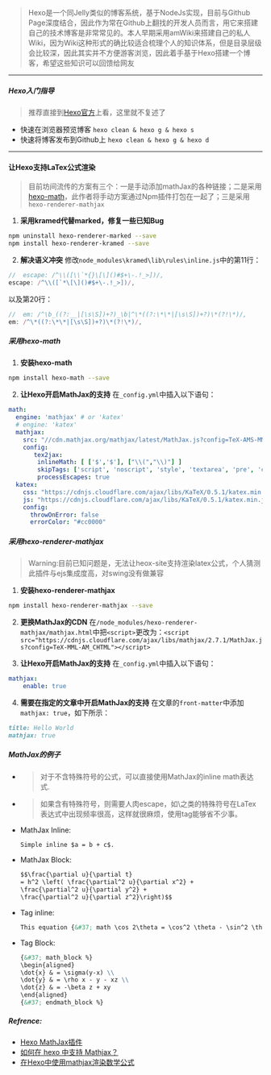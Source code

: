 >Hexo是一个同Jelly类似的博客系统，基于NodeJs实现，目前与Github Page深度结合，因此作为常在Github上翻找的开发人员而言，用它来搭建自己的技术博客是非常常见的。本人早期采用amWiki来搭建自己的私人Wiki，因为Wiki这种形式的确比较适合梳理个人的知识体系，但是目录层级会比较深，因此其实并不方便游客浏览，因此着手基于Hexo搭建一个博客，希望这些知识可以回馈给网友

---
##### Hexo入门指导
>推荐直接到[Hexo官方](https://hexo.io/zh-cn/)上看，这里就不复述了
 - 快速在浏览器预览博客 `hexo clean & hexo g & hexo s`
 - 快速将博客发布到Github上 `hexo clean & hexo g & hexo d`

---

#### 让Hexo支持LaTex公式渲染
>目前坊间流传的方案有三个：一是手动添加mathJax的各种链接；二是采用[hexo-math](https://github.com/hexojs/hexo-math)，此作者将手动方案通过Npm插件打包在一起了；三是采用`hexo-renderer-mathjax`

 1. **采用kramed代替marked，修复一些已知Bug**
   ```sh
   npm uninstall hexo-renderer-marked --save
   npm install hexo-renderer-kramed --save
   ```

 2. **解决语义冲突** 修改`node_modules\kramed\lib\rules\inline.js`中的第11行：
   ```js
   //  escape: /^\\([\\`*{}\[\]()#$+\-.!_>])/,
   escape: /^\\([`*\[\]()#$+\-.!_>])/,
   ```
   以及第20行：
   ```js
   //  em: /^\b_((?:__|[\s\S])+?)_\b|^\*((?:\*\*|[\s\S])+?)\*(?!\*)/,
   em: /^\*((?:\*\*|[\s\S])+?)\*(?!\*)/,
   ```

##### 采用hexo-math
 1. **安装hexo-math**
   ```sh
   npm install hexo-math --save
   ```

 2. **让Hexo开启MathJax的支持** 在`_config.yml`中插入以下语句：
   ```yml
   math:
     engine: 'mathjax' # or 'katex'
     # engine: 'katex'
     mathjax:
       src: "//cdn.mathjax.org/mathjax/latest/MathJax.js?config=TeX-AMS-MML_HTMLorMML"
       config:
          tex2jax: 
           inlineMath: [ ['$','$'], ["\\(","\\)"] ]
           skipTags: ['script', 'noscript', 'style', 'textarea', 'pre', 'code']
           processEscapes: true
     katex:
       css: "https://cdnjs.cloudflare.com/ajax/libs/KaTeX/0.5.1/katex.min.css"
       js: "https://cdnjs.cloudflare.com/ajax/libs/KaTeX/0.5.1/katex.min.js"
       config:
         throwOnError: false
         errorColor: "#cc0000"
   ```

##### 采用hexo-renderer-mathjax
>Warning:目前已知问题是，无法让heox-site支持渲染latex公式，个人猜测此插件与ejs集成度高，对swing没有做兼容

 1. **安装hexo-renderer-mathjax**
   ```sh
   npm install hexo-renderer-mathjax --save
   ```

 2. **更换MathJax的CDN** 在`/node_modules/hexo-renderer-mathjax/mathjax.html`中把`<script>`更改为：`<script src="https://cdnjs.cloudflare.com/ajax/libs/mathjax/2.7.1/MathJax.js?config=TeX-MML-AM_CHTML"></script>`

 3. **让Hexo开启MathJax的支持** 在`_config.yml`中插入以下语句：
   ```yml
   mathjax:
       enable: true
   ```

 4. **需要在指定的文章中开启MathJax的支持** 在文章的`front-matter`中添加`mathjax: true`，如下所示：
   ```md
   title: Hello World
   mathjax: true
   ```

##### MathJax的例子
 - >对于不含特殊符号的公式，可以直接使用MathJax的inline math表达式.
 - >如果含有特殊符号，则需要人肉escape，如\之类的特殊符号在LaTex表达式中出现频率很高，这样就很麻烦，使用tag能够省不少事。

 - MathJax Inline:
   ```md
   Simple inline $a = b + c$.
   ```
 - MathJax Block:
   ```md
   $$\frac{\partial u}{\partial t}
   = h^2 \left( \frac{\partial^2 u}{\partial x^2} +
   \frac{\partial^2 u}{\partial y^2} +
   \frac{\partial^2 u}{\partial z^2}\right)$$
   ```
 - Tag inline:
   ```md
   This equation {&#37; math \cos 2\theta = \cos^2 \theta - \sin^2 \theta =  2 \cos^2 \theta - 1 %} is inline.
   ```

 - Tag Block:
   ```md
   {&#37; math_block %}
   \begin{aligned}
   \dot{x} & = \sigma(y-x) \\
   \dot{y} & = \rho x - y - xz \\
   \dot{z} & = -\beta z + xy
   \end{aligned}
   {&#37; endmath_block %}
   ```

##### Refrence:
 - [Hexo MathJax插件](http://catx.me/2014/03/09/hexo-mathjax-plugin/)
 - [如何在 hexo 中支持 Mathjax？](https://blog.csdn.net/u014630987/article/details/78670258)
 - [在Hexo中使用mathjax渲染数学公式](https://blog.csdn.net/u013282174/article/details/80666123)